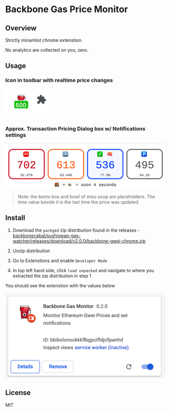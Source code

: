 # Backbone Gas Price Monitor

## Overview 

Strictly minamlist chrome extenstion. 

No analytics are collected on you, zero.

## Usage 

### Icon in toolbar with realtime price changes

![](./docs/image1.png)

### Approx. Transaction Pricing Dialog box w/ Notifications settings 

![](./docs/image3.png)

> Note: the bento box and bowl of miso soup are placeholders. The time value beside it is the last time the price was updated.

## Install 

1. Download the `packged` zip distribution found in the releases - [backbonecabal/sushiswap-gas-watcher/releases/download/v2.0.0/backbone-gwei-chrome.zip](https://github.com/backbonecabal/sushiswap-gas-watcher/releases/download/v2.0.0/backbone-gwei-chrome.zip)

2. Unzip distribution 

3. Go to Extenstions and enable `Developer Mode`

4. In top left hand side, click `load unpacked` and navigate to where you extracted the zip distribution in step 1

You should see the extenstion with the values below

![](./docs/image2.png)


## License 

MIT
